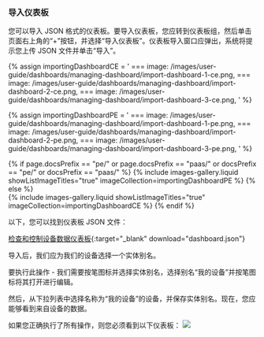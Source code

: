 ### 导入仪表板

您可以导入 JSON 格式的仪表板。要导入仪表板，您应转到仪表板组，然后单击页面右上角的“+”按钮，并选择“导入仪表板”。仪表板导入窗口应弹出，系统将提示您上传 JSON 文件并单击“导入”。

{% assign importingDashboardCE = '
    ===
        image: /images/user-guide/dashboards/managing-dashboard/import-dashboard-1-ce.png,
    ===
        image: /images/user-guide/dashboards/managing-dashboard/import-dashboard-2-ce.png,
    ===
        image: /images/user-guide/dashboards/managing-dashboard/import-dashboard-3-ce.png,
    '
%}

{% assign importingDashboardPE = '
    ===
        image: /images/user-guide/dashboards/managing-dashboard/import-dashboard-1-pe.png,
    ===
        image: /images/user-guide/dashboards/managing-dashboard/import-dashboard-2-pe.png,
    ===
        image: /images/user-guide/dashboards/managing-dashboard/import-dashboard-3-pe.png,
    '
%}

{% if page.docsPrefix == "pe/" or page.docsPrefix == "paas/" or docsPrefix == "pe/" or docsPrefix == "paas/" %}
    {% include images-gallery.liquid showListImageTitles="true" imageCollection=importingDashboardPE %}
{% else %}  
    {% include images-gallery.liquid showListImageTitles="true" imageCollection=importingDashboardCE %}
{% endif %}

以下，您可以找到仪表板 JSON 文件：

[检查和控制设备数据仪表板](/docs/devices-library/resources/dashboards/minicomputers/dashboard.json){:target="_blank" download="dashboard.json"}

导入后，我们应为我们的设备选择一个实体别名。

要执行此操作 - 我们需要按笔图标并选择实体别名，选择别名“我的设备”并按笔图标将其打开进行编辑。

然后，从下拉列表中选择名称为“我的设备”的设备，并保存实体别名。现在，您应能够看到来自设备的数据。

如果您正确执行了所有操作，则您必须看到以下仪表板：
![](/images/devices-library/basic/single-board-computers/minicomputer-dashboard.png)
